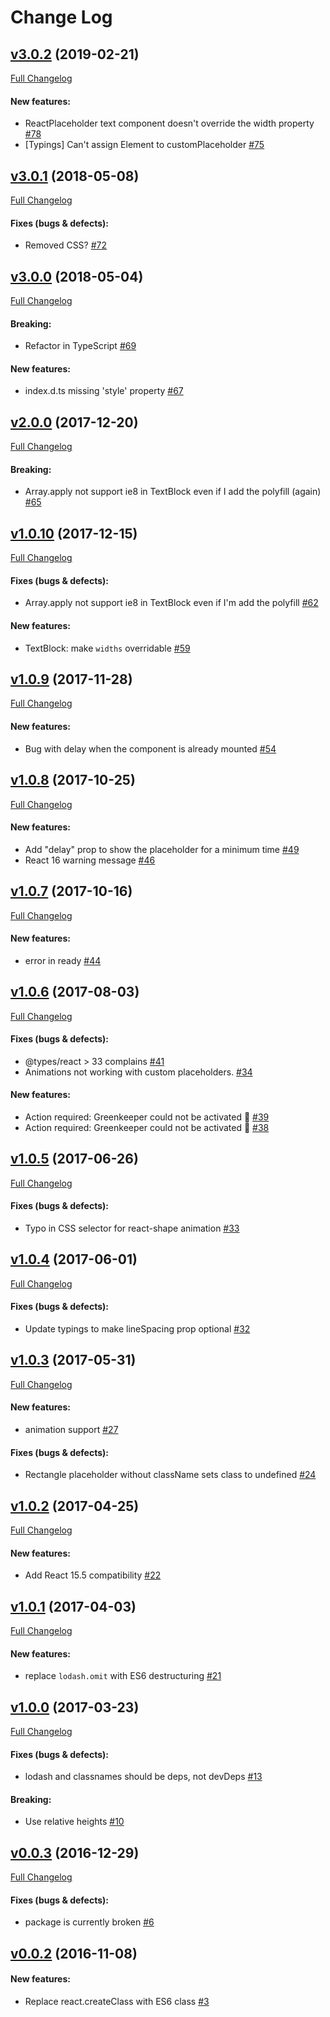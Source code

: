 #  Change Log



## [v3.0.2](https://github.com/buildo/react-placeholder/tree/v3.0.2) (2019-02-21)
[Full Changelog](https://github.com/buildo/react-placeholder/compare/v3.0.1...v3.0.2)

#### New features:

- ReactPlaceholder text component doesn't override the width property [#78](https://github.com/buildo/react-placeholder/issues/78)
- [Typings] Can't assign Element to customPlaceholder [#75](https://github.com/buildo/react-placeholder/issues/75)

## [v3.0.1](https://github.com/buildo/react-placeholder/tree/v3.0.1) (2018-05-08)
[Full Changelog](https://github.com/buildo/react-placeholder/compare/v3.0.0...v3.0.1)

#### Fixes (bugs & defects):

- Removed CSS? [#72](https://github.com/buildo/react-placeholder/issues/72)

## [v3.0.0](https://github.com/buildo/react-placeholder/tree/v3.0.0) (2018-05-04)
[Full Changelog](https://github.com/buildo/react-placeholder/compare/v2.0.0...v3.0.0)

#### Breaking:

- Refactor in TypeScript [#69](https://github.com/buildo/react-placeholder/issues/69)

#### New features:

- index.d.ts missing 'style' property [#67](https://github.com/buildo/react-placeholder/issues/67)

## [v2.0.0](https://github.com/buildo/react-placeholder/tree/v2.0.0) (2017-12-20)
[Full Changelog](https://github.com/buildo/react-placeholder/compare/v1.0.10...v2.0.0)

#### Breaking:

- Array.apply not support ie8 in TextBlock even if I add the polyfill (again) [#65](https://github.com/buildo/react-placeholder/issues/65)

## [v1.0.10](https://github.com/buildo/react-placeholder/tree/v1.0.10) (2017-12-15)
[Full Changelog](https://github.com/buildo/react-placeholder/compare/v1.0.9...v1.0.10)

#### Fixes (bugs & defects):

- Array.apply not support ie8 in TextBlock even if I'm add the polyfill [#62](https://github.com/buildo/react-placeholder/issues/62)

#### New features:

- TextBlock: make `widths` overridable [#59](https://github.com/buildo/react-placeholder/issues/59)

## [v1.0.9](https://github.com/buildo/react-placeholder/tree/v1.0.9) (2017-11-28)
[Full Changelog](https://github.com/buildo/react-placeholder/compare/v1.0.8...v1.0.9)

#### New features:

- Bug with delay when the component is already mounted [#54](https://github.com/buildo/react-placeholder/issues/54)

## [v1.0.8](https://github.com/buildo/react-placeholder/tree/v1.0.8) (2017-10-25)
[Full Changelog](https://github.com/buildo/react-placeholder/compare/v1.0.7...v1.0.8)

#### New features:

- Add "delay" prop to show the placeholder for a minimum time [#49](https://github.com/buildo/react-placeholder/issues/49)
- React 16 warning message [#46](https://github.com/buildo/react-placeholder/issues/46)

## [v1.0.7](https://github.com/buildo/react-placeholder/tree/v1.0.7) (2017-10-16)
[Full Changelog](https://github.com/buildo/react-placeholder/compare/v1.0.6...v1.0.7)

#### New features:

- error in ready [#44](https://github.com/buildo/react-placeholder/issues/44)

## [v1.0.6](https://github.com/buildo/react-placeholder/tree/v1.0.6) (2017-08-03)
[Full Changelog](https://github.com/buildo/react-placeholder/compare/v1.0.5...v1.0.6)

#### Fixes (bugs & defects):

- @types/react > 33 complains [#41](https://github.com/buildo/react-placeholder/issues/41)
- Animations not working with custom placeholders. [#34](https://github.com/buildo/react-placeholder/issues/34)

#### New features:

- Action required: Greenkeeper could not be activated 🚨 [#39](https://github.com/buildo/react-placeholder/issues/39)
- Action required: Greenkeeper could not be activated 🚨 [#38](https://github.com/buildo/react-placeholder/issues/38)

## [v1.0.5](https://github.com/buildo/react-placeholder/tree/v1.0.5) (2017-06-26)
[Full Changelog](https://github.com/buildo/react-placeholder/compare/v1.0.4...v1.0.5)

#### Fixes (bugs & defects):

- Typo in CSS selector for react-shape animation [#33](https://github.com/buildo/react-placeholder/issues/33)

## [v1.0.4](https://github.com/buildo/react-placeholder/tree/v1.0.4) (2017-06-01)
[Full Changelog](https://github.com/buildo/react-placeholder/compare/v1.0.3...v1.0.4)

#### Fixes (bugs & defects):

- Update typings to make lineSpacing prop optional [#32](https://github.com/buildo/react-placeholder/issues/32)

## [v1.0.3](https://github.com/buildo/react-placeholder/tree/v1.0.3) (2017-05-31)
[Full Changelog](https://github.com/buildo/react-placeholder/compare/v1.0.2...v1.0.3)

#### New features:

- animation support [#27](https://github.com/buildo/react-placeholder/issues/27)

#### Fixes (bugs & defects):

- Rectangle placeholder without className sets class to undefined [#24](https://github.com/buildo/react-placeholder/issues/24)

## [v1.0.2](https://github.com/buildo/react-placeholder/tree/v1.0.2) (2017-04-25)
[Full Changelog](https://github.com/buildo/react-placeholder/compare/v1.0.1...v1.0.2)

#### New features:

- Add React 15.5 compatibility [#22](https://github.com/buildo/react-placeholder/issues/22)

## [v1.0.1](https://github.com/buildo/react-placeholder/tree/v1.0.1) (2017-04-03)
[Full Changelog](https://github.com/buildo/react-placeholder/compare/v1.0.0...v1.0.1)

#### New features:

- replace `lodash.omit` with ES6 destructuring [#21](https://github.com/buildo/react-placeholder/issues/21)

## [v1.0.0](https://github.com/buildo/react-placeholder/tree/v1.0.0) (2017-03-23)
[Full Changelog](https://github.com/buildo/react-placeholder/compare/v0.0.3...v1.0.0)

#### Fixes (bugs & defects):

- lodash and classnames should be deps, not devDeps [#13](https://github.com/buildo/react-placeholder/issues/13)

#### Breaking:

- Use relative heights [#10](https://github.com/buildo/react-placeholder/issues/10)

## [v0.0.3](https://github.com/buildo/react-placeholder/tree/v0.0.3) (2016-12-29)
[Full Changelog](https://github.com/buildo/react-placeholder/compare/v0.0.2...v0.0.3)

#### Fixes (bugs & defects):

- package is currently broken [#6](https://github.com/buildo/react-placeholder/issues/6)

## [v0.0.2](https://github.com/buildo/react-placeholder/tree/v0.0.2) (2016-11-08)


#### New features:

- Replace react.createClass with ES6 class [#3](https://github.com/buildo/react-placeholder/issues/3)